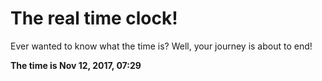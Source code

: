 # The real time clock!

Ever wanted to know what the time is? Well, your journey is about to end!

**The time is Nov 12, 2017, 07:29**